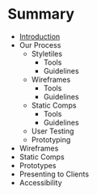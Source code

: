 # Summary

* [Introduction](README.md)
* Our Process
   * Styletiles
       * Tools
       * Guidelines
   * Wireframes
       * Tools
       * Guidelines
   * Static Comps
       * Tools
       * Guidelines
   * User Testing
   * Prototyping
* Wireframes
* Static Comps
* Prototypes
* Presenting to Clients
* Accessibility

